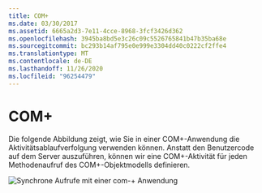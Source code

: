 ```yaml
---
title: COM+
ms.date: 03/30/2017
ms.assetid: 6665a2d3-7e11-4cce-8968-3fcf3426d362
ms.openlocfilehash: 3945ba8bd5e3c26c09c5526765841b47b35ba68e
ms.sourcegitcommit: bc293b14af795e0e999e3304dd40c0222cf2ffe4
ms.translationtype: MT
ms.contentlocale: de-DE
ms.lasthandoff: 11/26/2020
ms.locfileid: "96254479"
---
```

# <a name="com"></a>COM+

Die folgende Abbildung zeigt, wie Sie in einer COM+-Anwendung die Aktivitätsablaufverfolgung verwenden können. Anstatt den Benutzercode auf dem Server auszuführen, können wir eine COM+-Aktivität für jeden Methodenaufruf des COM+-Objektmodells definieren.  
  
 ![Synchrone Aufrufe mit einer com-&#43; Anwendung](media/com-tracing.gif "Com und Ablauf Verfolgung")
